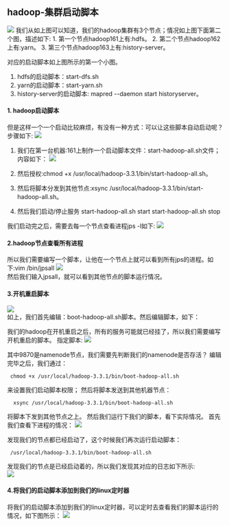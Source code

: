 ## hadoop-集群启动脚本
  ![](./images/21.png) 
  我们从如上图可以知道，我们的hadoop集群有3个节点；情况如上图下面第二个图，描述如下:
    1. 第一个节点hadoop161上有:hdfs。
    2. 第二个节点hadoop162上有:yarn。
    3. 第三个节点hadoop163上有:history-server。  
   
   对应的启动脚本如上图所示的第一个小图。
   1. hdfs的启动脚本：start-dfs.sh
   2. yarn的启动脚本：start-yarn.sh
   3. history-server的启动脚本: mapred --daemon start historyserver。

#### 1. hadoop启动脚本
   但是这样一个一个启动比较麻烦，有没有一种方式：可以让这些脚本自动启动呢？  
   步骤如下:
   ![](./images/23.png)  
   1. 我们在第一台机器:161上制作一个启动脚本文件：start-hadoop-all.sh文件；内容如下：
   ![](./images/22.png)  
   
   2. 然后授权:chmod +x /usr/local/hadoop-3.3.1/bin/start-hadoop-all.sh。  
   3. 然后将脚本分发到其他节点:xsync /usr/local/hadoop-3.3.1/bin/start-hadoop-all.sh。
   4. 然后我们启动/停止服务
   start-hadoop-all.sh start
   start-hadoop-all.sh  stop
   
   我们启动完之后，需要去每一个节点查看进程jps -l如下:
   ![](./images/24.png)  

#### 2.hadoop节点查看所有进程
   所以我们需要编写一个脚本，让他在一个节点上就可以看到所有jps的进程。如下:vim /bin/jpsall
   ![](./images/25.png)   
   然后我们输入jpsall，就可以看到其他节点的脚本运行情况。
    
#### 3.开机重启脚本
   ![](./images/27.png)   
   如上，我们首先编辑：boot-hadoop-all.sh脚本。然后编辑脚本，如下：
     
   我们的hadoop在开机重启之后，所有的服务可能就已经挂了，所以我们需要编写开机重启的脚本。 
   指定脚本: 
   ![](./images/26.png)   
     
   其中9870是namenode节点，我们需要先判断我们的namenode是否存活？
   编辑完毕之后，我们通过：
   ```renderscript
    chmod +x /usr/local/hadoop-3.3.1/bin/boot-hadoop-all.sh 
   ```
   来设置我们启动脚本权限；
   然后将脚本发送到其他机器节点：
   ```renderscript
     xsync /usr/local/hadoop-3.3.1/bin/boot-hadoop-all.sh 
   ```
   将脚本下发到其他节点之上。
   然后我们运行下我们的脚本，看下实际情况。
   首先我们查看下进程的情况：
   ![](./images/28.png)   
   
   发现我们的节点都已经启动了，这个时候我们再次运行启动脚本：
   ```renderscript
    /usr/local/hadoop-3.3.1/bin/boot-hadoop-all.sh 
   ```
   
   发现我们的节点是已经启动着的，所以我们发现其对应的日志如下所示:  
   ![](./images/29.png)  
   
   
   
   
#### 4.将我们的启动脚本添加到我们的linux定时器
   将我们的启动脚本添加到我们的linux定时器，可以定时去查看我们的脚本运行的情况，如下图所示：
   ![](./images/30.png)    
   
   
   
    
   
   
   

